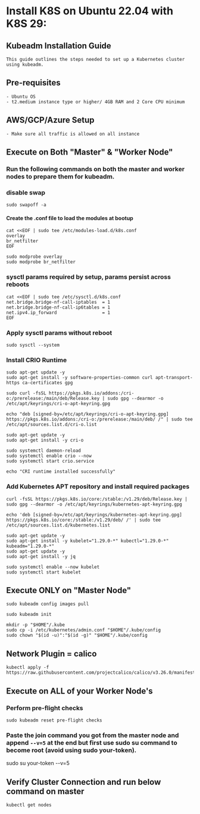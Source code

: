 # Install K8S on Ubuntu 22.04 with K8S 29:


## Kubeadm Installation Guide

	This guide outlines the steps needed to set up a Kubernetes cluster using kubeadm.

## Pre-requisites

	- Ubuntu OS 
	- t2.medium instance type or higher/ 4GB RAM and 2 Core CPU minimum



## AWS/GCP/Azure Setup

	- Make sure all traffic is allowed on all instance



## Execute on Both "Master" & "Worker Node"

### Run the following commands on both the master and worker nodes to prepare them for kubeadm.


### disable swap

	sudo swapoff -a

#### Create the .conf file to load the modules at bootup

	cat <<EOF | sudo tee /etc/modules-load.d/k8s.conf
	overlay
	br_netfilter
	EOF

	sudo modprobe overlay
	sudo modprobe br_netfilter

### sysctl params required by setup, params persist across reboots

	cat <<EOF | sudo tee /etc/sysctl.d/k8s.conf
	net.bridge.bridge-nf-call-iptables  = 1
	net.bridge.bridge-nf-call-ip6tables = 1
	net.ipv4.ip_forward                 = 1
	EOF

### Apply sysctl params without reboot

	sudo sysctl --system

### Install CRIO Runtime

	sudo apt-get update -y
	sudo apt-get install -y software-properties-common curl apt-transport-https ca-certificates gpg

	sudo curl -fsSL https://pkgs.k8s.io/addons:/cri-o:/prerelease:/main/deb/Release.key | sudo gpg --dearmor -o /etc/apt/keyrings/cri-o-apt-keyring.gpg
	
	echo "deb [signed-by=/etc/apt/keyrings/cri-o-apt-keyring.gpg] https://pkgs.k8s.io/addons:/cri-o:/prerelease:/main/deb/ /" | sudo tee /etc/apt/sources.list.d/cri-o.list

	sudo apt-get update -y
	sudo apt-get install -y cri-o

	sudo systemctl daemon-reload
	sudo systemctl enable crio --now
	sudo systemctl start crio.service

	echo "CRI runtime installed successfully"

### Add Kubernetes APT repository and install required packages

	curl -fsSL https://pkgs.k8s.io/core:/stable:/v1.29/deb/Release.key | sudo gpg --dearmor -o /etc/apt/keyrings/kubernetes-apt-keyring.gpg
	
	echo 'deb [signed-by=/etc/apt/keyrings/kubernetes-apt-keyring.gpg] https://pkgs.k8s.io/core:/stable:/v1.29/deb/ /' | sudo tee /etc/apt/sources.list.d/kubernetes.list

	sudo apt-get update -y
	sudo apt-get install -y kubelet="1.29.0-*" kubectl="1.29.0-*" kubeadm="1.29.0-*"
	sudo apt-get update -y
	sudo apt-get install -y jq

	sudo systemctl enable --now kubelet
	sudo systemctl start kubelet


## Execute ONLY on "Master Node"

	sudo kubeadm config images pull

	sudo kubeadm init

	mkdir -p "$HOME"/.kube
	sudo cp -i /etc/kubernetes/admin.conf "$HOME"/.kube/config
	sudo chown "$(id -u)":"$(id -g)" "$HOME"/.kube/config


## Network Plugin = calico

	kubectl apply -f https://raw.githubusercontent.com/projectcalico/calico/v3.26.0/manifests/calico.yaml



## Execute on ALL of your Worker Node's

### Perform pre-flight checks


	sudo kubeadm reset pre-flight checks


### Paste the join command you got from the master node and append `--v=5` at the end but first use sudo su command to become root (avoid using sudo your-token).

   sudo su
   your-token --v=5


## Verify Cluster Connection and run below command on master 


	kubectl get nodes